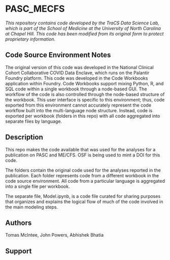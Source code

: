 # PASC_MECFS

*This repository contains code developed by the TraCS Data Science Lab, which is part of the School of Medicine at the University of North Carolina at Chapel Hill. 
This code has been modified from its original form to protect proprietary information.*


## Code Source Environment Notes
The original version of this code was developed in the National Clinical Cohort Collaborative COVID Data Enclave, which runs on the Palantir Foundry platform. This code was developed in the Code Workbooks application within Foundry. Code Workbooks support mixing Python, R, and SQL code within a single workbook through a node-based GUI. The workflow of the code is also controlled through the node-based structure of the workbook. This user interface is specific to this environment; thus, code exported from this environment cannot accurately represent the code workflow built into the multi-language node structure. Instead, code is exported per workbook (folders in this repo) with all code aggregated into separate files by language. 


## Description
This repo makes the code available that was used for the analyses for a publication on PASC and ME/CFS. OSF is being used to mint a DOI for this code.  

The folders contain the original code used for the analyses reported in the publication. Each folder represents code from a different workbook in the code source environment. All code from a particular language is aggregated into a single file per workbook.  

The separate file, Model.ipynb, is a code file curated for sharing purposes that organizes and explains the logical flow of much of the code involved in the main modeling steps.


## Authors
Tomas McIntee, John Powers, Abhishek Bhatia 

## Support

